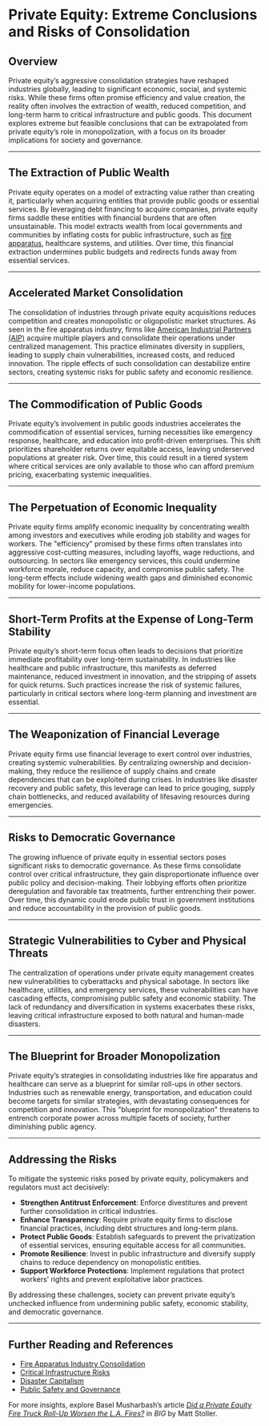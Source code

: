 # Private Equity: Extreme Conclusions and Risks of Consolidation

## Overview

Private equity’s aggressive consolidation strategies have reshaped industries globally, leading to significant economic, social, and systemic risks. While these firms often promise efficiency and value creation, the reality often involves the extraction of wealth, reduced competition, and long-term harm to critical infrastructure and public goods. This document explores extreme but feasible conclusions that can be extrapolated from private equity’s role in monopolization, with a focus on its broader implications for society and governance.

***

## The Extraction of Public Wealth

Private equity operates on a model of extracting value rather than creating it, particularly when acquiring entities that provide public goods or essential services. By leveraging debt financing to acquire companies, private equity firms saddle these entities with financial burdens that are often unsustainable. This model extracts wealth from local governments and communities by inflating costs for public infrastructure, such as [fire apparatus](../misc/fire_apparatus.md), healthcare systems, and utilities. Over time, this financial extraction undermines public budgets and redirects funds away from essential services.

***

## Accelerated Market Consolidation

The consolidation of industries through private equity acquisitions reduces competition and creates monopolistic or oligopolistic market structures. As seen in the fire apparatus industry, firms like [American Industrial Partners (AIP)](https://www.americanindustrial.com/) acquire multiple players and consolidate their operations under centralized management. This practice eliminates diversity in suppliers, leading to supply chain vulnerabilities, increased costs, and reduced innovation. The ripple effects of such consolidation can destabilize entire sectors, creating systemic risks for public safety and economic resilience.

***

## The Commodification of Public Goods

Private equity’s involvement in public goods industries accelerates the commodification of essential services, turning necessities like emergency response, healthcare, and education into profit-driven enterprises. This shift prioritizes shareholder returns over equitable access, leaving underserved populations at greater risk. Over time, this could result in a tiered system where critical services are only available to those who can afford premium pricing, exacerbating systemic inequalities.

***

## The Perpetuation of Economic Inequality

Private equity firms amplify economic inequality by concentrating wealth among investors and executives while eroding job stability and wages for workers. The "efficiency" promised by these firms often translates into aggressive cost-cutting measures, including layoffs, wage reductions, and outsourcing. In sectors like emergency services, this could undermine workforce morale, reduce capacity, and compromise public safety. The long-term effects include widening wealth gaps and diminished economic mobility for lower-income populations.

***

## Short-Term Profits at the Expense of Long-Term Stability

Private equity’s short-term focus often leads to decisions that prioritize immediate profitability over long-term sustainability. In industries like healthcare and public infrastructure, this manifests as deferred maintenance, reduced investment in innovation, and the stripping of assets for quick returns. Such practices increase the risk of systemic failures, particularly in critical sectors where long-term planning and investment are essential.

***

## The Weaponization of Financial Leverage

Private equity firms use financial leverage to exert control over industries, creating systemic vulnerabilities. By centralizing ownership and decision-making, they reduce the resilience of supply chains and create dependencies that can be exploited during crises. In industries like disaster recovery and public safety, this leverage can lead to price gouging, supply chain bottlenecks, and reduced availability of lifesaving resources during emergencies.

***

## Risks to Democratic Governance

The growing influence of private equity in essential sectors poses significant risks to democratic governance. As these firms consolidate control over critical infrastructure, they gain disproportionate influence over public policy and decision-making. Their lobbying efforts often prioritize deregulation and favorable tax treatments, further entrenching their power. Over time, this dynamic could erode public trust in government institutions and reduce accountability in the provision of public goods.

***

## Strategic Vulnerabilities to Cyber and Physical Threats

The centralization of operations under private equity management creates new vulnerabilities to cyberattacks and physical sabotage. In sectors like healthcare, utilities, and emergency services, these vulnerabilities can have cascading effects, compromising public safety and economic stability. The lack of redundancy and diversification in systems exacerbates these risks, leaving critical infrastructure exposed to both natural and human-made disasters.

***

## The Blueprint for Broader Monopolization

Private equity’s strategies in consolidating industries like fire apparatus and healthcare can serve as a blueprint for similar roll-ups in other sectors. Industries such as renewable energy, transportation, and education could become targets for similar strategies, with devastating consequences for competition and innovation. This "blueprint for monopolization" threatens to entrench corporate power across multiple facets of society, further diminishing public agency.

***

## Addressing the Risks

To mitigate the systemic risks posed by private equity, policymakers and regulators must act decisively:

* **Strengthen Antitrust Enforcement**: Enforce divestitures and prevent further consolidation in critical industries.
* **Enhance Transparency**: Require private equity firms to disclose financial practices, including debt structures and long-term plans.
* **Protect Public Goods**: Establish safeguards to prevent the privatization of essential services, ensuring equitable access for all communities.
* **Promote Resilience**: Invest in public infrastructure and diversify supply chains to reduce dependency on monopolistic entities.
* **Support Workforce Protections**: Implement regulations that protect workers’ rights and prevent exploitative labor practices.

By addressing these challenges, society can prevent private equity’s unchecked influence from undermining public safety, economic stability, and democratic governance.

***

## Further Reading and References

* [Fire Apparatus Industry Consolidation](../misc/fire_apparatus.md)
* [Critical Infrastructure Risks](../misc/critical_infrastructure.md)
* [Disaster Capitalism](../misc/disaster_capitalism.md)
* [Public Safety and Governance](../misc/public_safety.md)

For more insights, explore Basel Musharbash’s article [_Did a Private Equity Fire Truck Roll-Up Worsen the L.A. Fires?_](https://www.thebignewsletter.com/p/did-a-private-equity-fire-truck-roll?utm_source=post-email-title\&publication_id=11524\&post_id=155466046\&utm_campaign=email-post-title\&isFreemail=true\&r=4a32tl\&triedRedirect=true\&utm_medium=email) in _BIG_ by Matt Stoller.

